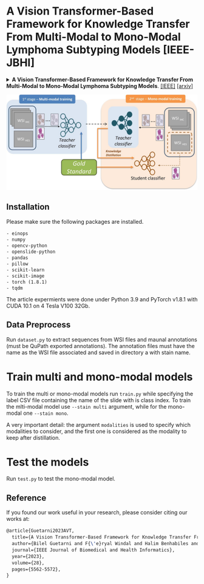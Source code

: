 # A Vision Transformer-Based Framework for Knowledge Transfer From Multi-Modal to Mono-Modal Lymphoma Subtyping Models [IEEE-JBHI]

<details>
<summary>
    <b>A Vision Transformer-Based Framework for Knowledge Transfer From Multi-Modal to Mono-Modal Lymphoma Subtyping Models</b>. <a href="https://doi.org/10.1109/JBHI.2024.3407878" target="blank">[IEEE]</a> <a href="https://doi.org/10.48550/arXiv.2308.01328" target="blank">[arxiv]</a>
</summary>

```tex
@article{Guetarni2023AVT,
  title={A Vision Transformer-Based Framework for Knowledge Transfer From Multi-Modal to Mono-Modal Lymphoma Subtyping Models},
  author={Bilel Guetarni and F{\'e}ryal Windal and Halim Benhabiles and Marianne Petit and Romain Dubois and Emmanuelle Leteurtre and Dominique Collard},
  journal={IEEE Journal of Biomedical and Health Informatics},
  year={2023},
  volume={28},
  pages={5562-5572},
}
```

**Abstract:** Determining lymphoma subtypes is a crucial step for better patient treatment targeting to potentially increase their survival chances. In this context, the existing gold standard diagnosis method, which relies on gene expression technology, is highly expensive and time-consuming, making it less accessibility. Although alternative diagnosis methods based on IHC (immunohistochemistry) technologies exist (recommended by the WHO), they still suffer from similar limitations and are less accurate. Whole Slide Image (WSI) analysis using deep learning models has shown promising potential for cancer diagnosis, that could offer cost-effective and faster alternatives to existing methods. In this work, we propose a vision transformer-based framework for distinguishing DLBCL (Diffuse Large B-Cell Lymphoma) cancer subtypes from high-resolution WSIs. To this end, we introduce a multi-modal architecture to train a classifier model from various WSI modalities. We then leverage this model through a knowledge distillation process to efficiently guide the learning of a mono-modal classifier. Our experimental study conducted on a lymphoma dataset of 157 patients shows the promising performance of our mono-modal classification model, outperforming six recent state-of-the-art methods. In addition, the power-law curve, estimated on our experimental data, suggests that with more training data from a reasonable number of additional patients, our model could achieve competitive diagnosis accuracy with IHC technologies. Furthermore, the efficiency of our framework is confirmed through an additional experimental study on an external breast cancer dataset (BCI dataset).

</details>

![overview](assets/jbhi-gagraphic-3407878.jpg)

## Installation

Please make sure the following packages are installed.

    - einops
    - numpy
    - opencv-python
    - openslide-python
    - pandas
    - pillow
    - scikit-learn
    - scikit-image
    - torch (1.8.1)
    - tqdm

The article expermients were done under Python 3.9 and PyTorch v1.8.1 with CUDA 10.1 on 4 Tesla V100 32Gb.

## Data Preprocess

Run `dataset.py` to extract sequences from WSI files and maunal annotations (must be QuPath exported annotations).
The annotation files must have the name as the WSI file associated and saved in directory a with stain name.

# Train multi and mono-modal models

To train the multi or mono-modal models run `train.py` while specifying the label CSV file containing the name of the slide with is class index.
To train the mlti-modal model use `--stain multi` argument, while for the mono-modal one `--stain mono`.

A very important detail: the argument `modalities` is used to specify which modalities to consider, and the first one is considered as the modality to keep after distillation.

# Test the models

Run `test.py` to test the mono-modal model.

## Reference

If you found our work useful in your research, please consider citing our works at:

```tex
@article{Guetarni2023AVT,
  title={A Vision Transformer-Based Framework for Knowledge Transfer From Multi-Modal to Mono-Modal Lymphoma Subtyping Models},
  author={Bilel Guetarni and F{\'e}ryal Windal and Halim Benhabiles and Marianne Petit and Romain Dubois and Emmanuelle Leteurtre and Dominique Collard},
  journal={IEEE Journal of Biomedical and Health Informatics},
  year={2023},
  volume={28},
  pages={5562-5572},
}
```